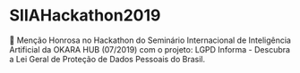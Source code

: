 # SIIAHackathon2019
👏 Menção Honrosa no Hackathon do Seminário Internacional de Inteligência Artificial da OKARA HUB (07/2019) com o projeto: LGPD Informa - Descubra a Lei Geral de Proteção de Dados Pessoais do Brasil.
